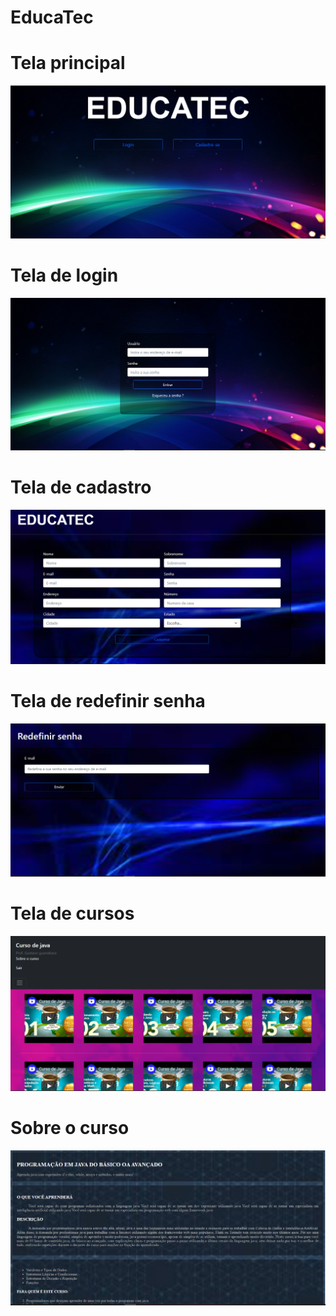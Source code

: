 # EducaTec

# Tela principal
![](https://github.com/ednaldojunior276/EducaTec/blob/master/Front%20end%20-%20Educatec/Tela%20principal.PNG)

# Tela de login
![](https://github.com/ednaldojunior276/EducaTec/blob/master/Front%20end%20-%20Educatec/Tela%20de%20login.PNG)

# Tela de cadastro
![](https://github.com/ednaldojunior276/EducaTec/blob/master/Front%20end%20-%20Educatec/Cadastro.PNG)

# Tela de redefinir senha
![](https://github.com/ednaldojunior276/EducaTec/blob/master/Front%20end%20-%20Educatec/Redefinir%20senha.PNG)
# Tela de cursos
![](https://github.com/ednaldojunior276/EducaTec/blob/master/Front%20end%20-%20Educatec/CursoJava.PNG)

# Sobre o curso
![](https://github.com/ednaldojunior276/EducaTec/blob/master/Front%20end%20-%20Educatec/Sobre%20o%20curso.PNG)
